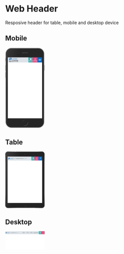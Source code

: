 # Web Header
Resposive header for table, mobile and desktop device
## Mobile

<img src="Screenshots/Mobile_version.png" alt="Mobile Version image" width="25%" height="auto">

## Table 
<img src="Screenshots/Table_version.png" alt="Mobile Version image" width="25%" height="auto">

## Desktop
<img src="Screenshots/Desktop_version.png" alt="Mobile Version image" width="25%" height="auto">

